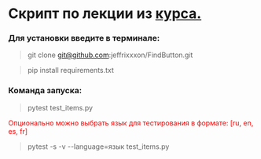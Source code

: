 # Скрипт по лекции из <a href='https://stepik.org/lesson/237240/step/10?unit=209628'>курса.</a>
### Для установки введите в терминале:

> git clone git@github.com:jeffrixxxon/FindButton.git

> pip install requirements.txt

### Команда запуска:

> pytest test_items.py

<p style="color: red">Опционально можно выбрать язык для тестирования в формате: [ru, en, es, fr]</p>

> pytest -s -v --language=язык test_items.py